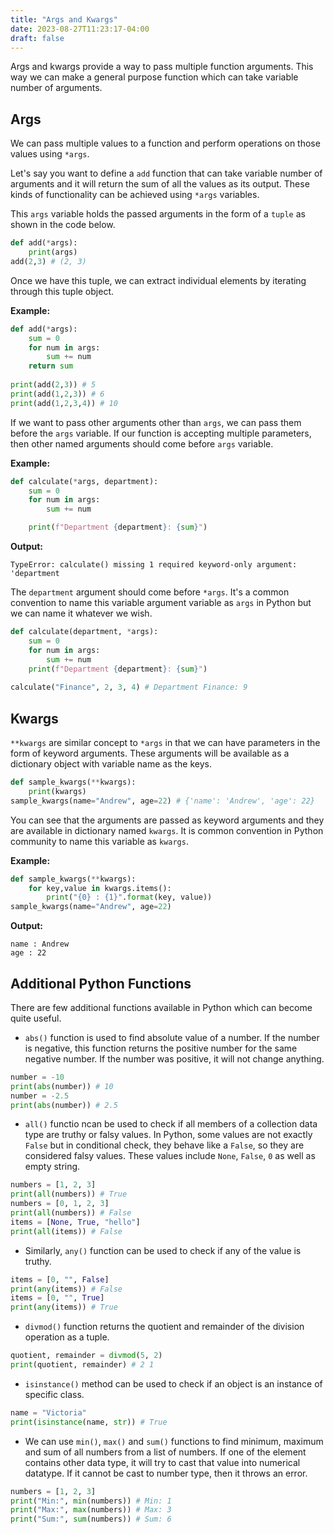```yaml
---
title: "Args and Kwargs"
date: 2023-08-27T11:23:17-04:00
draft: false
---
```


Args and kwargs provide a way to pass multiple function arguments. This way we can make a general purpose function which can take variable number of arguments. 
<!--more-->
## Args

We can pass multiple values to a function and perform operations on those values using `*args`.

Let's say you want to define a `add` function that can take variable number of arguments and it will return the sum of all the values as its output. These kinds of functionality can be achieved using `*args` variables. 

This `args` variable holds the passed arguments in the form of a `tuple` as shown in the code below.

```python
def add(*args):
    print(args)
add(2,3) # (2, 3)
```

Once we have this tuple, we can extract individual elements by iterating through this tuple object.

**Example:**

```python
def add(*args):
    sum = 0
    for num in args:
        sum += num
    return sum
    
print(add(2,3)) # 5
print(add(1,2,3)) # 6
print(add(1,2,3,4)) # 10
```

If we want to pass other arguments other than `args`, we can pass them before the `args` variable. If our function is accepting multiple parameters, then other named arguments should come before `args` variable. 

**Example:**

```python
def calculate(*args, department):
    sum = 0
    for num in args:
        sum += num

    print(f"Department {department}: {sum}")
```

**Output:**
```output{ lineNos=false }
TypeError: calculate() missing 1 required keyword-only argument: 'department
```

The `department` argument should come before `*args`. 
It's a common convention to name this variable argument variable as `args` in Python but we can name it whatever we wish.

```python
def calculate(department, *args):
    sum = 0
    for num in args:
        sum += num     
    print(f"Department {department}: {sum}")
    
calculate("Finance", 2, 3, 4) # Department Finance: 9
```

## Kwargs

`**kwargs` are similar concept to `*args` in that we can have parameters in the form of keyword arguments. These arguments will be available as a dictionary object with variable name as the keys.

```python
def sample_kwargs(**kwargs):
    print(kwargs)
sample_kwargs(name="Andrew", age=22) # {'name': 'Andrew', 'age': 22}
```

You can see that the arguments are passed as keyword arguments and they are available in dictionary named `kwargs`. It is common convention in Python community to name this variable as `kwargs`.

**Example:**

```python
def sample_kwargs(**kwargs):
    for key,value in kwargs.items():
        print("{0} : {1}".format(key, value)) 
sample_kwargs(name="Andrew", age=22)
```

**Output:**

```output{ lineNos=false }
name : Andrew
age : 22
```

## Additional Python Functions

There are few additional functions available in Python which can become quite useful.

- `abs()` function is used to find absolute value of a number. If the number is negative, this function returns the positive number for the same negative number. If the number was positive, it will not change anything.

```python
number = -10
print(abs(number)) # 10
number = -2.5
print(abs(number)) # 2.5
```

- `all()` functio ncan be used to check if all members of a collection data type are truthy or falsy values. In Python, some values are not exactly `False` but in conditional check, they behave like a `False`, so they are considered falsy values. These values include `None`, `False`, `0` as well as empty string.

```python
numbers = [1, 2, 3]
print(all(numbers)) # True
numbers = [0, 1, 2, 3]
print(all(numbers)) # False
items = [None, True, "hello"]
print(all(items)) # False
```

- Similarly, `any()` function can be used to check if any of the value is truthy.

```python
items = [0, "", False]
print(any(items)) # False
items = [0, "", True]
print(any(items)) # True
```

- `divmod()` function returns the quotient and remainder of the division operation as a tuple.

```python
quotient, remainder = divmod(5, 2)
print(quotient, remainder) # 2 1
```

- `isinstance()` method can be used to check if an object is an instance of specific class.

```python
name = "Victoria"
print(isinstance(name, str)) # True
```

- We can use `min()`, `max()` and `sum()` functions to find minimum, maximum and sum of all numbers from a list of numbers. If one of the element contains other data type, it will try to cast that value into numerical datatype. If it cannot be cast to number type, then it throws an error.

```python
numbers = [1, 2, 3]
print("Min:", min(numbers)) # Min: 1
print("Max:", max(numbers)) # Max: 3
print("Sum:", sum(numbers)) # Sum: 6
```